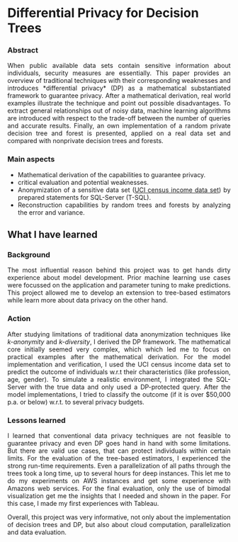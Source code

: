 
# Differential Privacy for Decision Trees

### Abstract
<div style="text-align: justify">
When public available data sets contain sensitive information about individuals, security measures are essentially. This paper provides an overview of traditional techniques with their corresponding weaknesses and introduces *differential privacy* (DP) as a mathematical substantiated framework to guarantee privacy. After a mathematical derivation, real world examples illustrate the technique and point out possible disadvantages. To extract general relationships out of noisy data, machine learning algorithms are introduced with respect to the trade-off between the number of queries and accurate results. Finally, an own implementation of a random private decision tree and forest is presented, applied on a real data set and compared with nonprivate decision trees and forests.

### Main aspects

 - Mathematical derivation of the capabilities to guarantee privacy.
 - critical evaluation and potential weaknesses.
 - Anonymization of a sensitive data set ([UCI census income data set](https://archive.ics.uci.edu/ml/datasets/census+income)) by prepared statements for SQL-Server (T-SQL).
 - Reconstruction capabilities by random trees and forests by analyzing the error and variance.

## What I have learned

### Background
The most influential reason behind this project was to get hands dirty experience about model development. Prior machine learning use cases were focussed on the application and parameter tuning to make predictions.
This project allowed me to develop an extension to tree-based estimators while learn more about data privacy on the other hand.

### Action

After studying limitations of traditional data anonymization techniques like *k-anonymity* and *k-diversity*, I derived the DP framework. The mathematical core initially seemed very complex, which which led me to focus on practical examples after the mathematical derivation. For the model implementation and verification, I used the UCI census income data set to predict the outcome of individuals w.r.t their characteristics (like profession, age, gender). To simulate a realistic environment, I integrated the SQL-Server with the true data and only used a DP-protected query. After the model implementations, I tried to classify the outcome (if it is over $50,000 p.a. or below) w.r.t. to several privacy budgets.

### Lessons learned

I learned that conventional data privacy techniques are not feasible to guarantee privacy and even DP goes hand in hand with some limitations. But there are valid use cases, that can protect individuals within certain limits.
For the evaluation of the tree-based estimators, I experienced the strong run-time requirements. Even a parallelization of all paths through the trees took a long time, up to several hours for deep instances. This let me to do my experiments on AWS instances and get some experience with Amazons web services.
For the final evaluation, only the use of bimodal visualization get me the insights that I needed and shown in the paper. For this case, I made my first experiences with Tableau.

Overall, this project was very informative, not only about the implementation of decision trees and DP, but also about cloud computation, parallelization and data evaluation.
</div>
